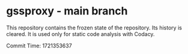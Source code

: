 # gssproxy - main branch

This repository contains the frozen state of the repository.
Its history is cleared. It is used only for static code
analysis with Codacy.

Commit Time: 1721353637